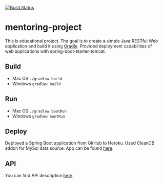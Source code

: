 [![Build Status](https://travis-ci.org/ivanovaolya/mentoring-project.svg?branch=master)](https://travis-ci.org/ivanovaolya/mentoring-project)
# mentoring-project
This is educational project.
The goal is to create a simple Java RESTful Web application and build it using [Gradle](https://gradle.org/).
Provided deployment capabilities of web applications with spring-boot-starter-tomcat.
## Build
* Mac OS ```./gradlew build```
* Windows ```gradlew build ```
## Run
* Mac OS ```./gradlew bootRun```
* Windows ```gradlew bootRun ```
## Deploy
Deployed a Spring Boot application from GitHub to Heroku.
Used CleanDB addon for MySql data source.
App can be found [here](https://mentoring-project-deployment.herokuapp.com/).
## API
You can find API description [here](https://docs.google.com/document/d/1dKUM0iGB4FFoUVxq_iyX7xAUwxa3ZV9clEnSQX88zaw/edit?usp=sharing)
